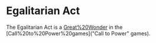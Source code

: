 # Egalitarian Act

The Egalitarian Act is a [Great%20Wonder](wonder) in the [Call%20to%20Power%20games]("Call to Power" games).